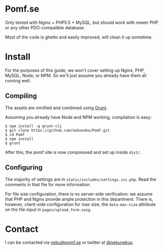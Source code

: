 # Pomf.se
Only tested with Nginx + PHP5.5 + MySQL, but should work with newer PHP or any
other PDO-compatible database.

Most of the code is ghetto and easily improved, will clean it up sometime.

# Install
For the purposes of this guide, we won't cover setting up Nginx, PHP, MySQL,
Node, or NPM.  So we'll just assume you already have them all running well.

## Compiling
The assets are minified and combined using [Grunt](http://gruntjs.com/).

Assuming you already have Node and NPM working, compilation is easy:
```
$ npm install -g grunt-cli
$ git clone https://github.com/nokonoko/Pomf.git
$ cd Pomf
$ npm install
$ grunt
```
After this, the pomf site is now compressed and set up inside `dist/`.

## Configuring
The majority of settings are in `static/includes/settings.inc.php`.  Read the 
comments in that file for more information.

For file size configuration, there is no server-side verification: we assume 
that PHP and Nginx provide ample protection in this department.  There is,
however, client-side configuration for max size, the `data-max-size` attribute
on the file input in `pages/upload_form.swig`.

# Contact
I can be contacted via neku@pomf.se or twitter at [@nekunekus](https://twitter.com/nekunekus).
